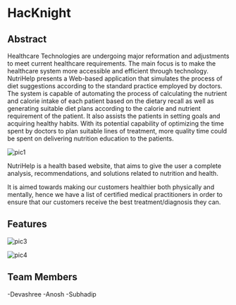 # HacKnight

## Abstract

Healthcare Technologies are undergoing major reformation and adjustments to meet current healthcare requirements. The main focus is to make the healthcare system more accessible and efficient through technology. NutriHelp presents a Web-based application that simulates the process of diet suggestions according to the standard practice employed by doctors. The system is capable of automating the process of calculating the nutrient and calorie intake of each patient based on the dietary recall as well as generating suitable diet plans according to the calorie and nutrient requirement of the patient. It also assists the patients in setting goals and acquiring healthy habits. With its potential capability of optimizing the time spent by doctors to plan suitable lines of treatment, more quality time could be spent on delivering nutrition education to the patients.

![pic1](https://user-images.githubusercontent.com/72100782/163159113-2af7a103-6fe9-4466-a62b-47cb87f9ae60.jpeg)


NutriHelp is a health based website, that aims to give the user a complete analysis, recommendations, and solutions related to nutrition and health.

It is aimed towards making our customers healthier both physically and mentally, hence we have a list of certified medical practitioners in order to ensure that our customers receive the best treatment/diagnosis they can.


## Features
![pic3](https://user-images.githubusercontent.com/72100782/163159403-e63d8d9f-9b26-4b0f-ab0f-dad9c4e2de08.jpeg)

![pic4](https://user-images.githubusercontent.com/72100782/163159516-c0ca3bac-8656-46c2-8072-46aa4479b07b.jpeg)

## Team Members

-Devashree
-Anosh
-Subhadip
